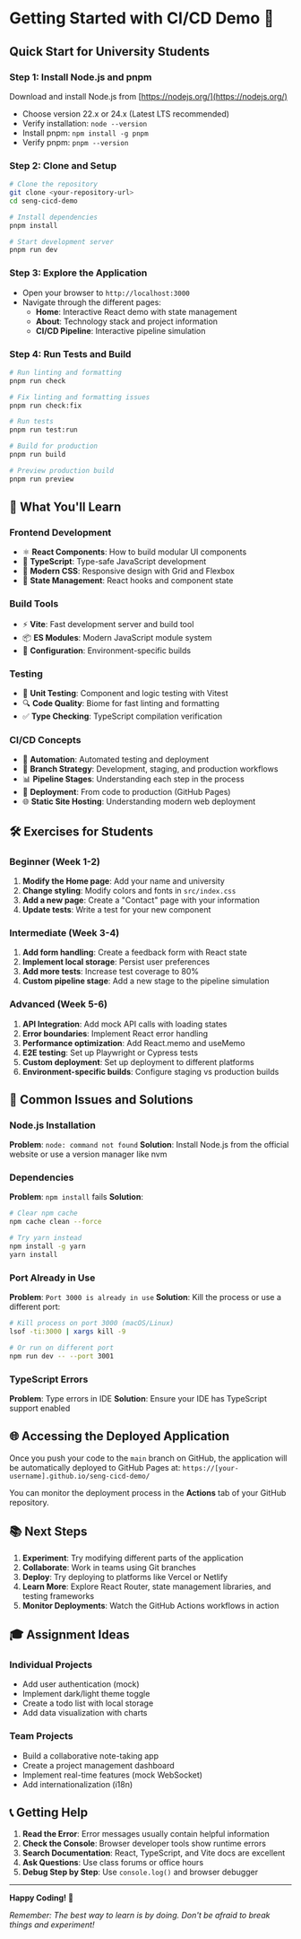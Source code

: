 # Getting Started with CI/CD Demo 🚀

## Quick Start for University Students

### Step 1: Install Node.js and pnpm
Download and install Node.js from [https://nodejs.org/](https://nodejs.org/)
- Choose version 22.x or 24.x (Latest LTS recommended)
- Verify installation: `node --version`
- Install pnpm: `npm install -g pnpm`
- Verify pnpm: `pnpm --version`

### Step 2: Clone and Setup
```bash
# Clone the repository
git clone <your-repository-url>
cd seng-cicd-demo

# Install dependencies
pnpm install

# Start development server
pnpm run dev
```

### Step 3: Explore the Application
- Open your browser to `http://localhost:3000`
- Navigate through the different pages:
  - **Home**: Interactive React demo with state management
  - **About**: Technology stack and project information
  - **CI/CD Pipeline**: Interactive pipeline simulation

### Step 4: Run Tests and Build
```bash
# Run linting and formatting
pnpm run check

# Fix linting and formatting issues
pnpm run check:fix

# Run tests
pnpm run test:run

# Build for production
pnpm run build

# Preview production build
pnpm run preview
```

## 🎯 What You'll Learn

### Frontend Development
- ⚛️ **React Components**: How to build modular UI components
- 📝 **TypeScript**: Type-safe JavaScript development
- 🎨 **Modern CSS**: Responsive design with Grid and Flexbox
- 🔄 **State Management**: React hooks and component state

### Build Tools
- ⚡ **Vite**: Fast development server and build tool
- 📦 **ES Modules**: Modern JavaScript module system
- 🔧 **Configuration**: Environment-specific builds

### Testing
- 🧪 **Unit Testing**: Component and logic testing with Vitest
- 🔍 **Code Quality**: Biome for fast linting and formatting
- ✅ **Type Checking**: TypeScript compilation verification

### CI/CD Concepts
- 🔄 **Automation**: Automated testing and deployment
- 🌿 **Branch Strategy**: Development, staging, and production workflows
- 📊 **Pipeline Stages**: Understanding each step in the process
- 🚀 **Deployment**: From code to production (GitHub Pages)
- 🌐 **Static Site Hosting**: Understanding modern web deployment

## 🛠️ Exercises for Students

### Beginner (Week 1-2)
1. **Modify the Home page**: Add your name and university
2. **Change styling**: Modify colors and fonts in `src/index.css`
3. **Add a new page**: Create a "Contact" page with your information
4. **Update tests**: Write a test for your new component

### Intermediate (Week 3-4)
1. **Add form handling**: Create a feedback form with React state
2. **Implement local storage**: Persist user preferences
3. **Add more tests**: Increase test coverage to 80%
4. **Custom pipeline stage**: Add a new stage to the pipeline simulation

### Advanced (Week 5-6)
1. **API Integration**: Add mock API calls with loading states
2. **Error boundaries**: Implement React error handling
3. **Performance optimization**: Add React.memo and useMemo
4. **E2E testing**: Set up Playwright or Cypress tests
5. **Custom deployment**: Set up deployment to different platforms
6. **Environment-specific builds**: Configure staging vs production builds

## 🚨 Common Issues and Solutions

### Node.js Installation
**Problem**: `node: command not found`
**Solution**: Install Node.js from the official website or use a version manager like nvm

### Dependencies
**Problem**: `npm install` fails
**Solution**: 
```bash
# Clear npm cache
npm cache clean --force

# Try yarn instead
npm install -g yarn
yarn install
```

### Port Already in Use
**Problem**: `Port 3000 is already in use`
**Solution**: Kill the process or use a different port:
```bash
# Kill process on port 3000 (macOS/Linux)
lsof -ti:3000 | xargs kill -9

# Or run on different port
npm run dev -- --port 3001
```

### TypeScript Errors
**Problem**: Type errors in IDE
**Solution**: Ensure your IDE has TypeScript support enabled

## 🌐 Accessing the Deployed Application

Once you push your code to the `main` branch on GitHub, the application will be automatically deployed to GitHub Pages at:
`https://[your-username].github.io/seng-cicd-demo/`

You can monitor the deployment process in the **Actions** tab of your GitHub repository.

## 📚 Next Steps

1. **Experiment**: Try modifying different parts of the application
2. **Collaborate**: Work in teams using Git branches
3. **Deploy**: Try deploying to platforms like Vercel or Netlify
4. **Learn More**: Explore React Router, state management libraries, and testing frameworks
5. **Monitor Deployments**: Watch the GitHub Actions workflows in action

## 🎓 Assignment Ideas

### Individual Projects
- Add user authentication (mock)
- Implement dark/light theme toggle
- Create a todo list with local storage
- Add data visualization with charts

### Team Projects
- Build a collaborative note-taking app
- Create a project management dashboard
- Implement real-time features (mock WebSocket)
- Add internationalization (i18n)

## 📞 Getting Help

1. **Read the Error**: Error messages usually contain helpful information
2. **Check the Console**: Browser developer tools show runtime errors
3. **Search Documentation**: React, TypeScript, and Vite docs are excellent
4. **Ask Questions**: Use class forums or office hours
5. **Debug Step by Step**: Use `console.log()` and browser debugger

---

**Happy Coding! 🎉**

*Remember: The best way to learn is by doing. Don't be afraid to break things and experiment!*
